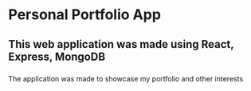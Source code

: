 # Personal Portfolio App

## This web application was made using React, Express, MongoDB

###
The application was made to showcase my portfolio and other interests